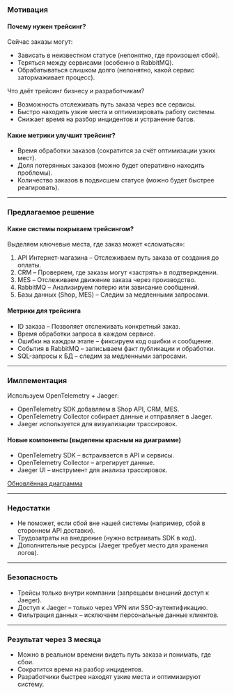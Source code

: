### Мотивация  

#### Почему нужен трейсинг?  
Сейчас заказы могут:  
- Зависать в неизвестном статусе (непонятно, где произошел сбой).  
- Теряться между сервисами (особенно в RabbitMQ).  
- Обрабатываться слишком долго (непонятно, какой сервис затормаживает процесс).  

Что даёт трейсинг бизнесу и разработчикам?  
* Возможность отслеживать путь заказа через все сервисы.  
* Быстро находить узкие места и оптимизировать работу системы.  
* Снижает время на разбор инцидентов и устранение багов.  

#### Какие метрики улучшит трейсинг?  
* Время обработки заказов (сократится за счёт оптимизации узких мест).  
* Доля потерянных заказов (можно будет оперативно находить проблемы).  
* Количество заказов в подвисшем статусе (можно будет быстрее реагировать).  

---

### Предлагаемое решение  

#### Какие системы покрываем трейсингом?  
Выделяем ключевые места, где заказ может «сломаться»:  

1. API Интернет-магазина – Отслеживаем путь заказа от создания до оплаты.  
2. CRM – Проверяем, где заказы могут «застрять» в подтверждении.  
3. MES – Отслеживаем движение заказа через производство.  
4. RabbitMQ – Анализируем потерю или зависание сообщений.  
5. Базы данных (Shop, MES) – Следим за медленными запросами.  

#### Метрики для трейсинга  
* ID заказа – Позволяет отслеживать конкретный заказ.  
* Время обработки запроса в каждом сервисе.  
* Ошибки на каждом этапе – фиксируем код ошибки и сообщение.  
* События в RabbitMQ – записываем факт публикации и обработки.  
* SQL-запросы к БД – следим за медленными запросами.  

---

### Имлпементация  

Используем OpenTelemetry + Jaeger:  
- OpenTelemetry SDK добавляем в Shop API, CRM, MES.  
- OpenTelemetry Collector собирает данные и отправляет в Jaeger.  
- Jaeger используется для визуализации трассировок.  

#### Новые компоненты (выделены красным на диаграмме)  
* OpenTelemetry SDK – встраивается в API и сервисы.  
* OpenTelemetry Collector – агрегирует данные.  
* Jaeger UI – инструмент для анализа трассировок.  

[Обновлённая диаграмма](jewerly_c4_model.png)

---

### Недостатки  

* Не поможет, если сбой вне нашей системы (например, сбой в стороннем API доставки).  
* Трудозатраты на внедрение (нужно встраивать SDK в код).  
* Дополнительные ресурсы (Jaeger требует место для хранения логов).  

---

### Безопасность  

* Трейсы только внутри компании (запрещаем внешний доступ к Jaeger).  
* Доступ к Jaeger – только через VPN или SSO-аутентификацию.  
* Фильтрация данных – исключаем персональные данные клиентов.  

---

### Результат через 3 месяца  
* Можно в реальном времени видеть путь заказа и понимать, где сбои.  
* Сократится время на разбор инцидентов.  
* Разработчики быстрее находят узкие места и оптимизируют систему.  
